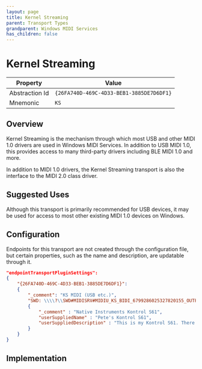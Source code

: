 ```yaml
---
layout: page
title: Kernel Streaming
parent: Transport Types
grandparent: Windows MIDI Services
has_children: false
---
```


# Kernel Streaming

| Property | Value |
| -------- | ----- |
| Abstraction Id | `{26FA740D-469C-4D33-BEB1-3885DE7D6DF1}` |
| Mnemonic | `KS` |

## Overview

Kernel Streaming is the mechanism through which most USB and other MIDI 1.0 drivers are used in Windows MIDI Services. In addition to USB MIDI 1.0, this provides access to many third-party drivers including BLE MIDI 1.0 and more.

In addition to MIDI 1.0 drivers, the Kernel Streaming transport is also the interface to the MIDI 2.0 class driver.

## Suggested Uses

Although this transport is primarily recommended for USB devices, it may be used for access to most other existing MIDI 1.0 devices on Windows.

## Configuration

Endpoints for this transport are not created through the configuration file, but certain properties, such as the name and description, are updatable through it.

```json
"endpointTransportPluginSettings":
{
    "{26FA740D-469C-4D33-BEB1-3885DE7D6DF1}":
    {
        "_comment": "KS MIDI (USB etc.)",
        "SWD: \\\\?\\SWD#MIDISRV#MIDIU_KS_BIDI_6799286025327820155_OUTPIN.0_INPIN.2#{e7cce071-3c03-423f-88d3-f1045d02552b}":
        {
            "_comment" : "Native Instruments Kontrol S61",
            "userSuppliedName" : "Pete's Kontrol S61",
            "userSuppliedDescription" : "This is my Kontrol S61. There are many like it, but this one is mine. My Kontrol S61 is my best friend. It is my life. I must master it as I must master my life. Without me, my S61 is useless. Without my S61, I am useless."
        }
    }
}
```


## Implementation

